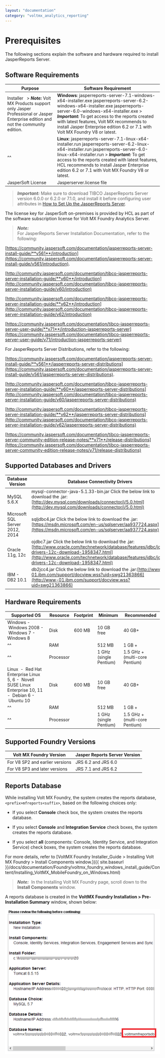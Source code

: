 ```yaml
---
layout: "documentation"
category: "voltmx_analytics_reporting"
---
```

                           

Prerequisites
=============

The following sections explain the software and hardware required to install JasperReports Server.

Software Requirements
---------------------

  
| Purpose | Software Requirement |
| --- | --- |
| Installer   > **_Note:_** Volt MX Products support only Jasper Professional or Jasper Enterprise edition and not the community edition. | **Windows**: jasperreports-server-7.1-windows-x64-installer.exe jasperreports-server-6.2-windows-x64-installer.exe jasperreports-server-6.0-windows-x64-installer.exe > **_Important:_** To get access to the reports created with latest features, Volt MX recommends to install Jasper Enterprise edition 6.2 or 7.1 with Volt MX Foundry V8 or latest. |
|^^| **Linux**: jasperreports-server-7.1-linux-x64-installer.run jasperreports-server-6.2-linux-x64-installer.run jasperreports-server-6.0-linux-x64-installer.run > **_Important:_** To get access to the reports created with latest features, HCL recommends to install Jasper Enterprise edition 6.2 or 7.1 with Volt MX Foundry V8 or latest. |
| JasperSoft License | Jasperserver.license file |

> **_Important:_** Make sure to download TIBCO JasperReports Server version 6.0.0 or 6.2.0 or 7.1.0, and install it before configuring user attributes in [How to Set Up the JasperReports Server](How_to_Set_Up_the_Jasper_Server.html).  
  
The license key for JasperSoft on-premises is provided by HCL as part of the software subscription license for Volt MX Foundry Analytics Server.

> **_Note:_**  
For JasperReports Server Installation Documentation, refer to the following:  
  
[https://community.jaspersoft.com/documentation/jasperreports-server-install-guide/**v561**/introduction](https://community.jaspersoft.com/documentation/jasperreports-server-install-guide/v561/introduction).  
  
[http://community.jaspersoft.com/documentation/tibco-jasperreports-server-installation-guide/**v60**/introduction](http://community.jaspersoft.com/documentation/tibco-jasperreports-server-installation-guide/v60/introduction)  
  
[http://community.jaspersoft.com/documentation/tibco-jasperreports-server-installation-guide/**v62**/introduction](http://community.jaspersoft.com/documentation/tibco-jasperreports-server-installation-guide/v62/introduction)  
  
[https://community.jaspersoft.com/documentation/tibco-jasperreports-server-user-guide/**v71**/introduction-jasperreports-server](https://community.jaspersoft.com/documentation/tibco-jasperreports-server-user-guide/v71/introduction-jasperreports-server)  
  
  
For JasperReports Server Distributions, refer to the following:  
  
[https://community.jaspersoft.com/documentation/jasperreports-server-install-guide/**v561**/jasperreports-server-distributions](https://community.jaspersoft.com/documentation/jasperreports-server-install-guide/v561/jasperreports-server-distributions).  
  
[http://community.jaspersoft.com/documentation/tibco-jasperreports-server-installation-guide/**v60**/jasperreports-server-distributions](http://community.jaspersoft.com/documentation/tibco-jasperreports-server-installation-guide/v60/jasperreports-server-distributions)  
  
[http://community.jaspersoft.com/documentation/tibco-jasperreports-server-installation-guide/**v62**/jasperreports-server-distributions](http://community.jaspersoft.com/documentation/tibco-jasperreports-server-installation-guide/v62/jasperreports-server-distributions)  
  
[https://community.jaspersoft.com/documentation/tibco-jasperreports-server-community-edition-release-notes/**v71**/release-distributions](https://community.jaspersoft.com/documentation/tibco-jasperreports-server-community-edition-release-notes/v71/release-distributions)  

Supported Databases and Drivers
-------------------------------

  
| Database Version | Database Connectivity Drivers |
| --- | --- |
| MySQL 5.6.X | mysql-connector-java-5.1.33-bin.jar Click the below link to download the .jar:[http://dev.mysql.com/downloads/connector/j/5.0.html](http://dev.mysql.com/downloads/connector/j/5.0.html) |
| Microsoft SQL Server 2012, 2014 | sqljdbc4.jar Click the below link to download the .jar:[https://msdn.microsoft.com/en-us/sqlserver/aa937724.aspx](https://msdn.microsoft.com/en-us/sqlserver/aa937724.aspx) |
| Oracle 11g, 12c | ojdbc7.jar Click the below link to download the .jar:[http://www.oracle.com/technetwork/database/features/jdbc/jdbc-drivers-12c-download-1958347.html](http://www.oracle.com/technetwork/database/features/jdbc/jdbc-drivers-12c-download-1958347.html) |
| IBM - DB2 10.1 | db2jcc4.jar Click the below link to download the .jar:[http://www-01.ibm.com/support/docview.wss?uid=swg21363866](http://www-01.ibm.com/support/docview.wss?uid=swg21363866) |

Hardware Requirements
---------------------

  
| Supported OS | Resource | Footprint | Minimum | Recommended |
| --- | --- | --- | --- | --- |
| Windows -  Windows 2008 -  Windows 7 -  Windows 8 | Disk | 600 MB | 10 GB free | 40 GB+ |
|^^| RAM |   | 512 MB | 1 GB + |
|^^| Processor |   | 1 GHz (single Pentium) | 1.5 GHz + (multi-core Pentium) |
| Linux  -  Red Hat Enterprise Linux 5, 6 -  Novell SUSE Linux Enterprise 10, 11 -  Debian 6 -  Ubuntu 10 | Disk | 600 MB | 10 GB free | 40 GB+ |
|^^| RAM |   | 512 MB | 1 GB + |
|^^| Processor |   | 1 GHz (single Pentium) | 1.5 GHz + (multi-core Pentium) |

Supported Foundry Versions
-------------------------

  
| Volt MX Foundry Version | Jasper Reports Server Version |
| --- | --- |
| For V8 SP2 and earlier versions | JRS 6.2 and JRS 6.0 |
| For V8 SP3 and later versions | JRS 7.1 and JRS 6.2 |

Reports Database
----------------

While installing Volt MX Foundry, the system creates the reports database, `<prefix>mfreports<suffix>`, based on the following choices only:

*   If you select **Console** check box, the system creates the reports database.
*   If you select **Console** and **Integration Service** check boxes, the system creates the reports database.
    
*   If you select **all** (components: Console, Identity Service, and Integration Service) check boxes, the system creates the reports database.
    

For more details, refer to [VoltMX Foundry Installer\_Guide > Installing Volt MX Foundry > Install Components window.]({{ site.baseurl }}/docs/documentation/Foundry/voltmx_foundry_windows_install_guide/Content/Installing_VoltMX_MobileFoundry_on_Windows.html)

> **_Note:_**  In the Installing Volt MX Foundry page, scroll down to the **Install Components** window.

A reports database is created in the **VoltMX Foundry Installation > Pre-Installation Summary** window, shown below:

![](Resources/Images/ReportsDB.png)
